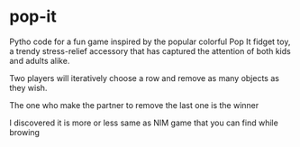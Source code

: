 # pop-it
Pytho code for a fun game inspired by the popular colorful Pop It fidget toy, a trendy stress-relief accessory that has captured the attention of both kids and adults alike. 

Two players will iteratively choose a row and remove as many objects as they wish.

The one who make the partner to remove the last one is the winner

I discovered it is more or less same as NIM game that you can find while browing
